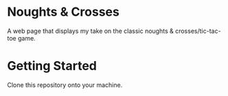 # Noughts & Crosses
 
A web page that displays my take on the classic noughts & crosses/tic-tac-toe game.

# Getting Started

Clone this repository onto your machine.

